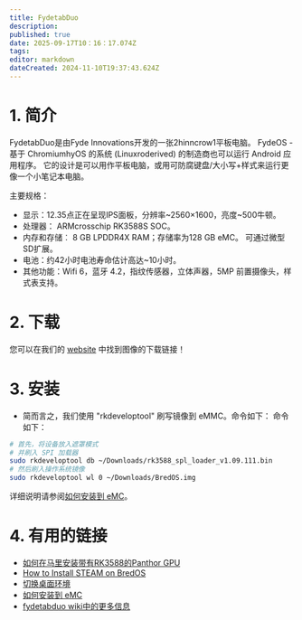 ```yaml
---
title: FydetabDuo
description:
published: true
date: 2025-09-17T10：16：17.074Z
tags:
editor: markdown
dateCreated: 2024-11-10T19:37:43.624Z
---
```


# 1. 简介

FydetabDuo是由Fyde Innovations开发的一张2hinncrow1平板电脑。 FydeOS - 基于 ChromiumhyOS 的系统 (Linuxroderived) 的制造商也可以运行 Android 应用程序。 它的设计是可以用作平板电脑，或用可防腐键盘/大小写+样式来运行更像一个小笔记本电脑。

主要规格：

- 显示：12.35点正在呈现IPS面板，分辨率~2560×1600，亮度~500牛顿。
- 处理器： ARMcrosschip RK3588S SOC。
- 内存和存储︰ 8 GB LPDDR4X RAM；存储率为128 GB eMC。 可通过微型SD扩展。
- 电池：约42小时电池寿命估计高达~10小时。
- 其他功能：Wifi 6，蓝牙 4.2，指纹传感器，立体声器，5MP 前置摄像头，样式表支持。

# 2. 下载

您可以在我们的 [website](https://bredos.org/download.html) 中找到图像的下载链接！

# 3. 安装

- 简而言之，我们使用 "rkdeveloptool" 刷写镜像到 eMMC。命令如下： 命令如下：

```bash
# 首先，将设备放入遮罩模式
# 并刷入 SPI 加载器
sudo rkdeveloptool db ~/Downloads/rk3588_spl_loader_v1.09.111.bin
# 然后刷入操作系统镜像
sudo rkdeveloptool wl 0 ~/Downloads/BredOS.img
```

详细说明请参阅[如何安装到 eMC](https://wiki.fydetabduo.com/Available-OS/BredOS/BredOS-intro#-installation)。

# 4. 有用的链接

- [如何在马里安装带有RK3588的Panthor GPU](/how-to/how-to-setup-panthor)
- [How to Install STEAM on BredOS](/how-to/how-to-install-steam)
- [切换桌面环境](/en/how-to/switch-desktop-environments)
- [如何安装到 eMC](https://wiki.fydetabduo.com/os-release-board/BredOS/BredOS-intro)
- [fydetabduo wiki中的更多信息](https://wiki.fydetabduo.com/category/-bredos)
